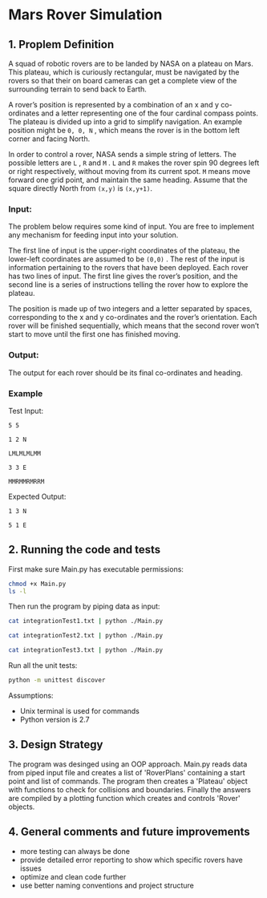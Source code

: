 # Mars Rover Simulation

## 1. Proplem Definition


A squad of robotic rovers are to be landed by NASA on a plateau on Mars. This plateau, which is curiously rectangular, must be navigated by the rovers so that their on board cameras can get a complete view of the surrounding terrain to send back to Earth.

A rover’s position is represented by a combination of an x and y co-ordinates and a letter representing one of the four cardinal compass points. The plateau is divided up into a grid to simplify navigation. An example position might be
`0, 0, N` , which means the rover is in the bottom left corner and facing North.

In order to control a rover, NASA sends a simple string of letters. The possible letters are `L` , `R` and `M` . `L` and `R` makes the rover spin 90 degrees left or right respectively, without moving from its current spot. `M` means move forward one grid
point, and maintain the same heading. Assume that the square directly North from `(x,y)` is `(x,y+1)`.

### Input:

The problem below requires some kind of input. You are free to implement any mechanism for feeding input into your solution.

The first line of input is the upper-right coordinates of the plateau, the lower-left coordinates are assumed to be `(0,0)` . The rest of the input is information pertaining to the rovers that have been deployed. Each rover has two lines of input. The first line gives the rover’s position, and the second line is a series of instructions telling the rover how to explore the plateau.

The position is made up of two integers and a letter separated by spaces, corresponding to the x and y co-ordinates and the rover’s orientation. Each rover will be finished sequentially, which means that the second rover won’t start to move until the first one has finished moving.


### Output:

The output for each rover should be its final co-ordinates and heading.


### Example

Test Input:

`5 5`

`1 2 N`

`LMLMLMLMM`

`3 3 E`

`MMRMMRMRRM`

Expected Output:

`1 3 N`

`5 1 E`


## 2. Running the code and tests
First make sure Main.py has executable permissions:
```bash
chmod +x Main.py
ls -l
```
Then run the program by piping data as input:
```bash
cat integrationTest1.txt | python ./Main.py

cat integrationTest2.txt | python ./Main.py

cat integrationTest3.txt | python ./Main.py
```

Run all the unit tests: 
```bash
python -m unittest discover
```

Assumptions:
 - Unix terminal is used for commands
 - Python version is 2.7 
 

## 3. Design Strategy
The program was desinged using an OOP approach. 
Main.py reads data from piped input file and creates a list of 'RoverPlans' containing a start point and list of commands.
The program then creates a 'Plateau' object with functions to check for collisions and boundaries. Finally the answers are 
compiled by a plotting function which creates and controls 'Rover' objects. 

## 4. General comments and future improvements
 - more testing can always be done
 - provide detailed error reporting to show which specific rovers have issues 
 - optimize and clean code further
 - use better naming conventions and project structure

